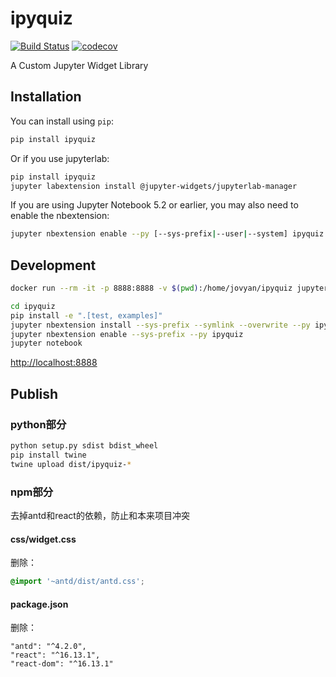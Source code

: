 
# ipyquiz

[![Build Status](https://travis-ci.org/boyuai/ipyquiz.svg?branch=master)](https://travis-ci.org/boyuai/ipyquiz)
[![codecov](https://codecov.io/gh/boyuai/ipyquiz/branch/master/graph/badge.svg)](https://codecov.io/gh/boyuai/ipyquiz)


A Custom Jupyter Widget Library

## Installation

You can install using `pip`:

```bash
pip install ipyquiz
```

Or if you use jupyterlab:

```bash
pip install ipyquiz
jupyter labextension install @jupyter-widgets/jupyterlab-manager
```

If you are using Jupyter Notebook 5.2 or earlier, you may also need to enable
the nbextension:
```bash
jupyter nbextension enable --py [--sys-prefix|--user|--system] ipyquiz
```

## Development

```bash
docker run --rm -it -p 8888:8888 -v $(pwd):/home/jovyan/ipyquiz jupyter/minimal-notebook bash
```

```bash
cd ipyquiz
pip install -e ".[test, examples]"
jupyter nbextension install --sys-prefix --symlink --overwrite --py ipyquiz
jupyter nbextension enable --sys-prefix --py ipyquiz
jupyter notebook
```

[http://localhost:8888](http://localhost:8888)

## Publish

### python部分

```bash
python setup.py sdist bdist_wheel
pip install twine
twine upload dist/ipyquiz-*
```

### npm部分

去掉antd和react的依赖，防止和本来项目冲突

#### css/widget.css

删除：

```css
@import '~antd/dist/antd.css';
```

#### package.json

删除：

```
"antd": "^4.2.0",
"react": "^16.13.1",
"react-dom": "^16.13.1"
```
